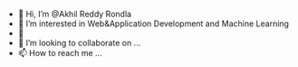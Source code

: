 - 👋 Hi, I’m @Akhil Reddy Rondla
- 👀 I’m interested in Web&Application Development and Machine Learning
- 🌱 
- 💞️ I’m looking to collaborate on ...
- 📫 How to reach me ...

<!---
AkhilReddyRondla/AkhilReddyRondla is a ✨ special ✨ repository because its `README.md` (this file) appears on your GitHub profile.
You can click the Preview link to take a look at your changes.
--->
